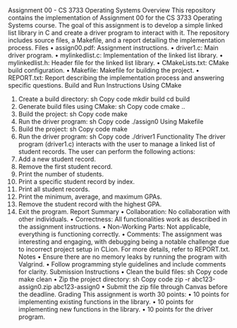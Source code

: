 Assignment 00 - CS 3733 Operating Systems
Overview
This repository contains the implementation of Assignment 00 for the CS 3733 Operating Systems course. The goal of this assignment is to develop a simple linked list library in C and create a driver program to interact with it. The repository includes source files, a Makefile, and a report detailing the implementation process.
Files
•	assign00.pdf: Assignment instructions.
•	driver1.c: Main driver program.
•	mylinkedlist.c: Implementation of the linked list library.
•	mylinkedlist.h: Header file for the linked list library.
•	CMakeLists.txt: CMake build configuration.
•	Makefile: Makefile for building the project.
•	REPORT.txt: Report describing the implementation process and answering specific questions.
Build and Run Instructions
Using CMake
1.	Create a build directory:
sh
Copy code
mkdir build cd build 
2.	Generate build files using CMake:
sh
Copy code
cmake .. 
3.	Build the project:
sh
Copy code
make 
4.	Run the driver program:
sh
Copy code
./assign0 
Using Makefile
1.	Build the project:
sh
Copy code
make 
2.	Run the driver program:
sh
Copy code
./driver1 
Functionality
The driver program (driver1.c) interacts with the user to manage a linked list of student records. The user can perform the following actions:
1.	Add a new student record.
2.	Remove the first student record.
3.	Print the number of students.
4.	Print a specific student record by index.
5.	Print all student records.
6.	Print the minimum, average, and maximum GPAs.
7.	Remove the student record with the highest GPA.
8.	Exit the program.
Report Summary
•	Collaboration: No collaboration with other individuals.
•	Correctness: All functionalities work as described in the assignment instructions.
•	Non-Working Parts: Not applicable, everything is functioning correctly.
•	Comments: The assignment was interesting and engaging, with debugging being a notable challenge due to incorrect project setup in CLion.
For more details, refer to REPORT.txt.
Notes
•	Ensure there are no memory leaks by running the program with Valgrind.
•	Follow programming style guidelines and include comments for clarity.
Submission Instructions
•	Clean the build files:
sh
Copy code
make clean 
•	Zip the project directory:
sh
Copy code
zip -r abc123-assign0.zip abc123-assign0 
•	Submit the zip file through Canvas before the deadline.
Grading
This assignment is worth 30 points:
•	10 points for implementing existing functions in the library.
•	10 points for implementing new functions in the library.
•	10 points for the driver program.

